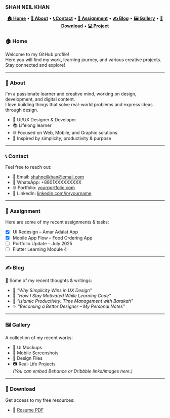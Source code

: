 ### SHAH NEIL KHAN
<p align="center">
  <a href="#home"><b>🏠 Home</b></a> •
  <a href="#about"><b>👤 About</b></a> •
  <a href="#contact"><b>📞 Contact</b></a> •
  <a href="#assignment"><b>📝 Assignment</b></a> •
  <a href="#blog"><b>✍️ Blog</b></a> •
  <a href="#gallery"><b>🖼️ Gallery</b></a> •
  <a href="#download"><b>📁 Download</b></a> •
  <a href="#project"><b>💻 Project</b></a>
</p>


### 🏠 Home

Welcome to my GitHub profile!  
Here you will find my work, learning journey, and various creative projects.  
Stay connected and explore!

---

### 👤 About

I'm a passionate learner and creative mind, working on design, development, and digital content.  
I love building things that solve real-world problems and express ideas through design.

- 💼 UI/UX Designer & Developer  
- 📚 Lifelong learner  
- 🌐 Focused on Web, Mobile, and Graphic solutions  
- 💖 Inspired by simplicity, productivity & purpose  

---

### 📞 Contact

Feel free to reach out:

- 📧 Email: shahneilkhan@email.com  
- 💬 WhatsApp: +8801XXXXXXXXX  
- 🌐 Portfolio: [yourportfolio.com](https://yourportfolio.com)  
- 🔗 LinkedIn: [linkedin.com/in/yourname](https://linkedin.com/in/yourname)

---

### 📝 Assignment

Here are some of my recent assignments & tasks:

- [x] UI Redesign – Amar Adalat App  
- [x] Mobile App Flow – Food Ordering App  
- [ ] Portfolio Update – July 2025  
- [ ] Flutter Learning Module 4

---

### ✍️ Blog

📌 Some of my recent thoughts & writings:

- 📖 *"Why Simplicity Wins in UX Design"*  
- 🧠 *"How I Stay Motivated While Learning Code"*  
- 🕋 *"Islamic Productivity: Time Management with Barakah"*  
- ✨ *"Becoming a Better Designer – My Personal Notes"*

---

### 🖼️ Gallery

A collection of my recent works:

- 🎨 UI Mockups  
- 📱 Mobile Screenshots  
- 📂 Design Files  
- 📷 Real-Life Projects  
*(You can embed Behance or Dribbble links/images here.)*

---

### 📁 Download

Get access to my free resources:

- 📄 [Resume PDF](https://e)
